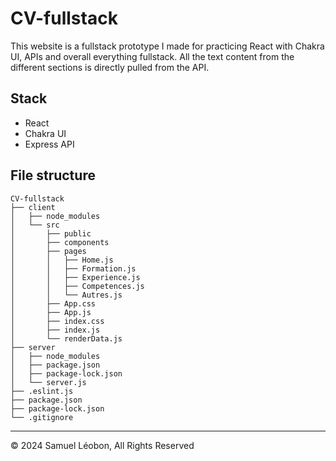 # CV-fullstack

This website is a fullstack prototype I made for practicing React with Chakra UI, APIs and overall everything fullstack.
All the text content from the different sections is directly pulled from the API.

## Stack

-   React
-   Chakra UI
-   Express API

## File structure

```
CV-fullstack
├── client
│   ├── node_modules
│   └── src
│       ├── public
│       ├── components
│       ├── pages
│       │   ├── Home.js
│       │   ├── Formation.js
│       │   ├── Experience.js
│       │   ├── Competences.js
│       │   └── Autres.js
│       ├── App.css
│       ├── App.js
│       ├── index.css
│       ├── index.js
│       └── renderData.js
├── server
│   ├── node_modules
│   ├── package.json
│   ├── package-lock.json
│   └── server.js
├── .eslint.js
├── package.json
├── package-lock.json
└── .gitignore
```

---

© 2024 Samuel Léobon, All Rights Reserved
